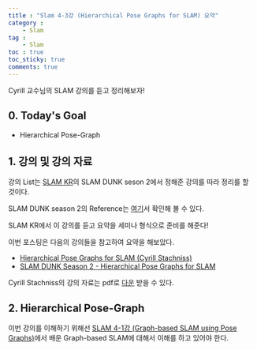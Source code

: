 ```yaml
---
title : "Slam 4-3강 (Hierarchical Pose Graphs for SLAM) 요약"
category :
    - Slam
tag :
    - Slam
toc : true
toc_sticky: true
comments: true
---  
```


Cyrill 교수님의 SLAM 강의를 듣고 정리해보자!  

## 0. Today's Goal  

- Hierarchical Pose-Graph

## 1. 강의 및 강의 자료  

강의 List는 [SLAM KR](https://www.youtube.com/channel/UCXvT7auo7xUd7v0B2pmvwIA)의 SLAM DUNK seson 2에서 정해준 강의를 따라 정리를 할 것이다.  

SLAM DUNK season 2의 Reference는 [여기](https://youtube.com/playlist?list=PLubUquiqNQdMYwQVftUSFEWhJgzBErO9N)서 확인해 볼 수 있다.  

SLAM KR에서 이 강의를 듣고 요약을 세미나 형식으로 준비를 해준다!  

이번 포스팅은 다음의 강의들을 참고하여 요약을 해보았다.  

- [Hierarchical Pose Graphs for SLAM (Cyrill Stachniss)](https://youtu.be/uRSow8nMEw8)  
- [SLAM DUNK Season 2 - Hierarchical Pose Graphs for SLAM](https://youtu.be/0j_Nq6guPjA)  

Cyrill Stachniss의 강의 자료는 pdf로 [다운](https://drive.google.com/file/d/1A0lggNtMD0eGmtl9HmEWGf0pWxx89N_5/view?usp=sharing) 받을 수 있다.  

## 2. Hierarchical Pose-Graph  

이번 강의를 이해하기 위해선 [SLAM 4-1강 (Graph-based SLAM using Pose Graphs)](https://taeyoung96.github.io/slam/SLAM_04_1/)에서 배운 Graph-based SLAM에 대해서 이해를 하고 있어야 한다.  

